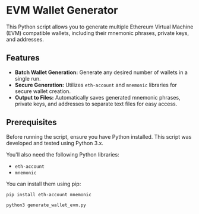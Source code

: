 # EVM Wallet Generator

This Python script allows you to generate multiple Ethereum Virtual Machine (EVM) compatible wallets, including their mnemonic phrases, private keys, and addresses.

## Features

* **Batch Wallet Generation:** Generate any desired number of wallets in a single run.
* **Secure Generation:** Utilizes `eth-account` and `mnemonic` libraries for secure wallet creation.
* **Output to Files:** Automatically saves generated mnemonic phrases, private keys, and addresses to separate text files for easy access.

## Prerequisites

Before running the script, ensure you have Python installed. This script was developed and tested using Python 3.x.

You'll also need the following Python libraries:

* `eth-account`
* `mnemonic`

You can install them using pip:

```bash
pip install eth-account mnemonic
```

```bash
python3 generate_wallet_evm.py
